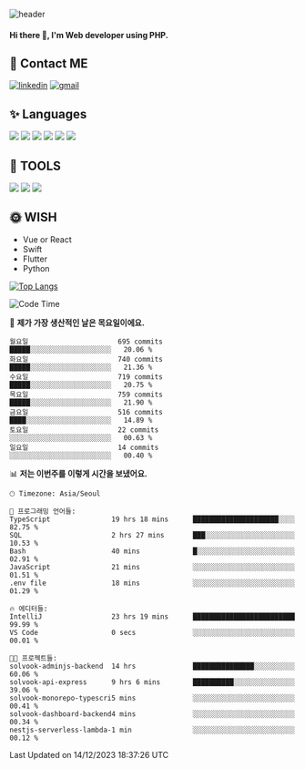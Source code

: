 ![header](https://capsule-render.vercel.app/api?type=waving&color=auto&height=300&section=header&text=Elin&fontSize=90&animation=twinkling)

#### Hi there 👋, I'm <b>Web developer</b> using PHP. ####

<!--
- 🔭 I’m currently working on Uniwill
- 🌱 I’m currently learning Vue or React or Python.
-->

<!---#### I am PHP developer --->

## 💌 Contact ME ###
[<img src='https://img.shields.io/badge/-EunjiKo-%230A66C2?style=flat-square&logo=LinkedIn&logoColor=white' alt='linkedin'>](https://www.linkedin.com/in/https://www.linkedin.com/in/eunji-ko-00a907164//)  [<img src='https://img.shields.io/badge/-einee214%40gmail.com-%23EA4335?style=flat-square&logo=Gmail&logoColor=white' alt='gmail'>](einee214@gmail.com)  


## ✨ Languages
<img src='https://img.shields.io/badge/-PHP-%23777BB4?style=for-the-badge&logo=PHP&logoColor=white'> <img src='https://img.shields.io/badge/-Laravel-%23FF2D20?style=for-the-badge&logo=Laravel&logoColor=white'> <img src='https://img.shields.io/badge/Jquery-%230769AD?style=for-the-badge&logo=Jquery&logoColor=white'> <img src='https://img.shields.io/badge/CSS3-%231572B6?style=for-the-badge&logo=CSS3&logoColor=white'> <img src='https://img.shields.io/badge/Bootstrap-%237952B3?style=for-the-badge&logo=Bootstrap&logoColor=white' > <img src='https://img.shields.io/badge/MySQL-%234479A1?style=for-the-badge&logo=MySQL&logoColor=white' >

## 🌷 TOOLS
<img src='https://img.shields.io/badge/PHPSTORM-%23000000?style=for-the-badge&logo=PhpStorm&logoColor=white' > <img src='https://img.shields.io/badge/GitLab-%23FCA121?style=for-the-badge&logo=GitLab&logoColor=white' > <img src='https://img.shields.io/badge/GitHub-%23181717?style=for-the-badge&logo=GitHub&logoColor=white'>


## 🌞 WISH
- Vue or React
- Swift
- Flutter
- Python


[![Top Langs](https://github-readme-stats.vercel.app/api/top-langs/?username=ein214&layout=compact)](https://github.com/anuraghazra/github-readme-stats)

<!--START_SECTION:waka-->
![Code Time](http://img.shields.io/badge/Code%20Time-3%2C113%20hrs%2029%20mins-blue)

📅 **제가 가장 생산적인 날은 목요일이에요.** 

```text
월요일                      695 commits         █████░░░░░░░░░░░░░░░░░░░░   20.06 % 
화요일                      740 commits         █████░░░░░░░░░░░░░░░░░░░░   21.36 % 
수요일                      719 commits         █████░░░░░░░░░░░░░░░░░░░░   20.75 % 
목요일                      759 commits         █████░░░░░░░░░░░░░░░░░░░░   21.90 % 
금요일                      516 commits         ████░░░░░░░░░░░░░░░░░░░░░   14.89 % 
토요일                      22 commits          ░░░░░░░░░░░░░░░░░░░░░░░░░   00.63 % 
일요일                      14 commits          ░░░░░░░░░░░░░░░░░░░░░░░░░   00.40 % 
```


📊 **저는 이번주를 이렇게 시간을 보냈어요.** 

```text
🕑︎ Timezone: Asia/Seoul

💬 프로그래밍 언어들: 
TypeScript               19 hrs 18 mins      █████████████████████░░░░   82.75 % 
SQL                      2 hrs 27 mins       ███░░░░░░░░░░░░░░░░░░░░░░   10.53 % 
Bash                     40 mins             █░░░░░░░░░░░░░░░░░░░░░░░░   02.91 % 
JavaScript               21 mins             ░░░░░░░░░░░░░░░░░░░░░░░░░   01.51 % 
.env file                18 mins             ░░░░░░░░░░░░░░░░░░░░░░░░░   01.29 % 

🔥 에디터들: 
IntelliJ                 23 hrs 19 mins      █████████████████████████   99.99 % 
VS Code                  0 secs              ░░░░░░░░░░░░░░░░░░░░░░░░░   00.01 % 

🐱‍💻 프로젝트들: 
solvook-adminjs-backend  14 hrs              ███████████████░░░░░░░░░░   60.06 % 
solvook-api-express      9 hrs 6 mins        ██████████░░░░░░░░░░░░░░░   39.06 % 
solvook-monorepo-typescri5 mins              ░░░░░░░░░░░░░░░░░░░░░░░░░   00.41 % 
solvook-dashboard-backend4 mins              ░░░░░░░░░░░░░░░░░░░░░░░░░   00.34 % 
nestjs-serverless-lambda-1 min               ░░░░░░░░░░░░░░░░░░░░░░░░░   00.12 % 
```


 Last Updated on 14/12/2023 18:37:26 UTC
<!--END_SECTION:waka-->

<!---![GitHub stats](https://github-readme-stats.vercel.app/api?username=ein214&show_icons=true&theme=dracula)  --->



